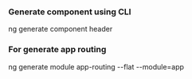 ### Generate component using CLI
ng generate component header

### For generate app routing
ng generate module app-routing --flat --module=app


